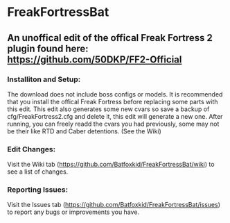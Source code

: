 # FreakFortressBat
## An unoffical edit of the offical Freak Fortress 2 plugin found here: https://github.com/50DKP/FF2-Official


### Installiton and Setup:
The download does not include boss configs or models. It is recommended that you install the offical Freak Fortress before
replacing some parts with this edit. This edit also generates some new cvars so save a backup of cfg/FreakFortress2.cfg
and delete it, this edit will generate a new one. After running, you can freely readd the cvars you had previously, some
may not be their like RTD and Caber detentions. (See the Wiki)

### Edit Changes:
Visit the Wiki tab (https://github.com/Batfoxkid/FreakFortressBat/wiki) to see a list of changes.

### Reporting Issues:
Visit the Issues tab (https://github.com/Batfoxkid/FreakFortressBat/issues) to report any bugs or improvements you have.
